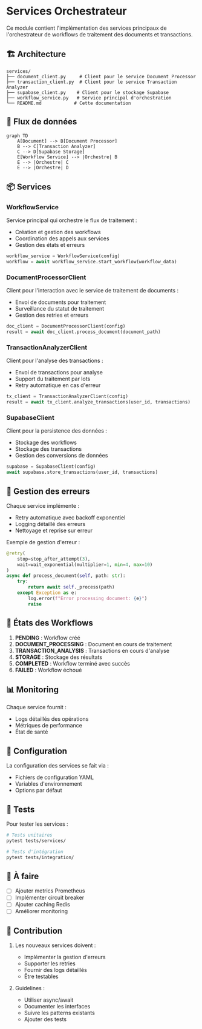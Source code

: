 # Services Orchestrateur

Ce module contient l'implémentation des services principaux de l'orchestrateur de workflows de traitement des documents et transactions.

## 🏗 Architecture

```
services/
├── document_client.py     # Client pour le service Document Processor
├── transaction_client.py  # Client pour le service Transaction Analyzer
├── supabase_client.py    # Client pour le stockage Supabase
├── workflow_service.py   # Service principal d'orchestration
└── README.md            # Cette documentation
```

## 🔄 Flux de données

```mermaid
graph TD
    A[Document] --> B[Document Processor]
    B --> C[Transaction Analyzer]
    C --> D[Supabase Storage]
    E[Workflow Service] --> |Orchestre| B
    E --> |Orchestre| C
    E --> |Orchestre| D
```

## 📦 Services

### WorkflowService
Service principal qui orchestre le flux de traitement :
- Création et gestion des workflows
- Coordination des appels aux services
- Gestion des états et erreurs

```python
workflow_service = WorkflowService(config)
workflow = await workflow_service.start_workflow(workflow_data)
```

### DocumentProcessorClient
Client pour l'interaction avec le service de traitement de documents :
- Envoi de documents pour traitement
- Surveillance du statut de traitement
- Gestion des retries et erreurs

```python
doc_client = DocumentProcessorClient(config)
result = await doc_client.process_document(document_path)
```

### TransactionAnalyzerClient
Client pour l'analyse des transactions :
- Envoi de transactions pour analyse
- Support du traitement par lots
- Retry automatique en cas d'erreur

```python
tx_client = TransactionAnalyzerClient(config)
result = await tx_client.analyze_transactions(user_id, transactions)
```

### SupabaseClient
Client pour la persistence des données :
- Stockage des workflows
- Stockage des transactions
- Gestion des conversions de données

```python
supabase = SupabaseClient(config)
await supabase.store_transactions(user_id, transactions)
```

## 🔐 Gestion des erreurs

Chaque service implémente :
- Retry automatique avec backoff exponentiel
- Logging détaillé des erreurs
- Nettoyage et reprise sur erreur

Exemple de gestion d'erreur :
```python
@retry(
    stop=stop_after_attempt(3),
    wait=wait_exponential(multiplier=1, min=4, max=10)
)
async def process_document(self, path: str):
    try:
        return await self._process(path)
    except Exception as e:
        log.error(f"Error processing document: {e}")
        raise
```

## 🔄 États des Workflows

1. **PENDING** : Workflow créé
2. **DOCUMENT_PROCESSING** : Document en cours de traitement
3. **TRANSACTION_ANALYSIS** : Transactions en cours d'analyse
4. **STORAGE** : Stockage des résultats
5. **COMPLETED** : Workflow terminé avec succès
6. **FAILED** : Workflow échoué

## 📊 Monitoring

Chaque service fournit :
- Logs détaillés des opérations
- Métriques de performance
- État de santé

## 🔧 Configuration

La configuration des services se fait via :
- Fichiers de configuration YAML
- Variables d'environnement
- Options par défaut

## 🧪 Tests

Pour tester les services :
```bash
# Tests unitaires
pytest tests/services/

# Tests d'intégration
pytest tests/integration/
```

## 📝 À faire

- [ ] Ajouter metrics Prometheus
- [ ] Implémenter circuit breaker
- [ ] Ajouter caching Redis
- [ ] Améliorer monitoring

## 🤝 Contribution

1. Les nouveaux services doivent :
   - Implémenter la gestion d'erreurs
   - Supporter les retries
   - Fournir des logs détaillés
   - Être testables

2. Guidelines :
   - Utiliser async/await
   - Documenter les interfaces
   - Suivre les patterns existants
   - Ajouter des tests